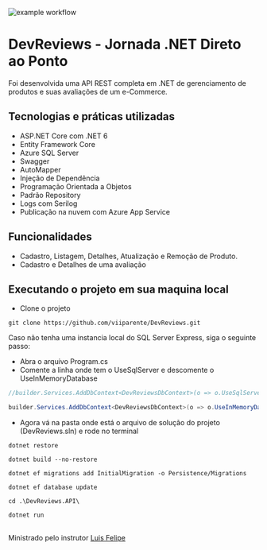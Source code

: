 ![example workflow](https://github.com/viiparente/DevReviews/actions/workflows/build.yml/badge.svg)

# DevReviews - Jornada .NET Direto ao Ponto
Foi desenvolvida uma API REST completa em .NET de gerenciamento de produtos e suas avaliações de um e-Commerce.

## Tecnologias e práticas utilizadas
* ASP.NET Core com .NET 6
* Entity Framework Core
* Azure SQL Server
* Swagger
* AutoMapper
* Injeção de Dependência
* Programação Orientada a Objetos
* Padrão Repository
* Logs com Serilog
* Publicação na nuvem com Azure App Service

## Funcionalidades
* Cadastro, Listagem, Detalhes, Atualização e Remoção de Produto.
* Cadastro e Detalhes de uma avaliação


## Executando o projeto em sua maquina local
-  Clone o projeto
```console
git clone https://github.com/viiparente/DevReviews.git
```
Caso não tenha uma instancia local do SQL Server Express, siga o seguinte passo:
 * Abra o arquivo Program.cs 
 * Comente a linha onde tem o UseSqlServer e descomente o UseInMemoryDatabase
 ```cs
//builder.Services.AddDbContext<DevReviewsDbContext>(o => o.UseSqlServer(connectionString));
```
```cs
builder.Services.AddDbContext<DevReviewsDbContext>(o => o.UseInMemoryDatabase("DevReviewsCs"));
```


* Agora vá na pasta onde está o arquivo de solução do projeto (DevReviews.sln) e rode no terminal
```console
dotnet restore
```
```console
dotnet build --no-restore
```
```console
dotnet ef migrations add InitialMigration -o Persistence/Migrations
```
```console
dotnet ef database update
```
```console
cd .\DevReviews.API\
```
```console
dotnet run
```

##

Ministrado pelo instrutor [Luis Felipe](https://www.linkedin.com/in/luisdeol/)
